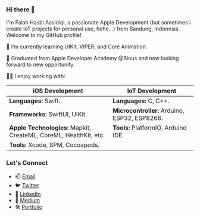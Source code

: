 ### Hi there 👋

I'm Falah Hasbi Assidiqi, a passionate Apple Development (but sometimes i create IoT projects for personal use, hehe...) from Bandung, Indonesia. Welcome to my GitHub profile!

🌱 I’m currently learning UIKit, VIPER, and Core Animation.

💼 Graduated from Apple Developer Academy @Binus and now looking forward to new opportunity.

👨‍💻 I enjoy working with:

| **iOS Development**                      | **IoT Development**                           |
|----------------------------------------|---------------------------------------------|
| **Languages:** Swift.                   | **Languages:** C, C++.                      |
| **Frameworks:** SwiftUI, UIKit.         | **Microcontroller:** Arduino, ESP32, ESP8266.|
| **Apple Technologies:** Mapkit, CreateML, CoreML, HealthKit, etc. | **Tools:** PlatformIO, Arduino IDE.       |
| **Tools:** Xcode, SPM, Cocoapods.            |                                             |


### Let's Connect

- 📫 [Email](mailto:falahhasbiassidiqi@gmail.com)
- 🐦 [Twitter](https://twitter.com/fhassidiqi)
- 💼 [LinkedIn](https://www.linkedin.com/in/falahhasbiassidiqi/)
- 📄 [Medium](https://medium.com/@falahhasbiassidiqi)
- 🛠️ [Portfolio](https://bit.ly/portfolio-fhassidiqi)
